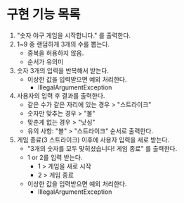 # 구현 기능 목록

1. "숫자 야구 게임을 시작합니다." 를 출력한다. 
2. 1~9 중 랜덤하게 3개의 수를 뽑는다.
    * 중복을 허용하지 않음. 
    * 순서가 유의미
3. 숫자 3개의 입력을 반복해서 받는다.
    * 이상한 값을 입력받으면 예외 처리한다.
      * IllegalArgumentException
4. 사용자의 입력 후 결과를 출력한다.
    * 같은 수가 같은 자리에 있는 경우 > "스트라이크"
    * 숫자만 맞추는 경우 > "볼"
    * 맞춘게 없는 경우 > "낫싱"
    * 유의 사항: "볼" > "스트라이크" 순서로 출력한다.
5. 게임 종료(3 스트라이크) 이후에 사용자 입력을 새로 받는다.
   * "3개의 숫자를 모두 맞히셨습니다! 게임 종료" 를 출력한다.
   * 1 or 2를 입력 받는다.
     * 1 > 게임을 새로 시작
     * 2 > 게임 종료
   * 이상한 값을 입력받으면 예외 처리한다.
     * IllegalArgumentException
